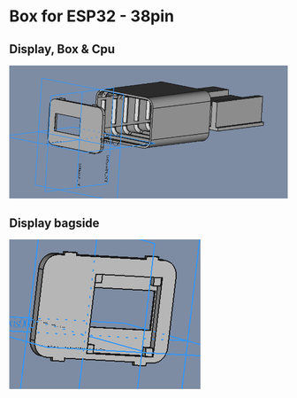 # Box for ESP32 - 38pin

## Display, Box & Cpu 
![](./Images/Sk%C3%A6rmbillede%20fra%202022-11-27%2020-39-26.png)  

## Display bagside
![](./Images/Sk%C3%A6rmbillede%20fra%202022-11-27%2020-43-42.png)